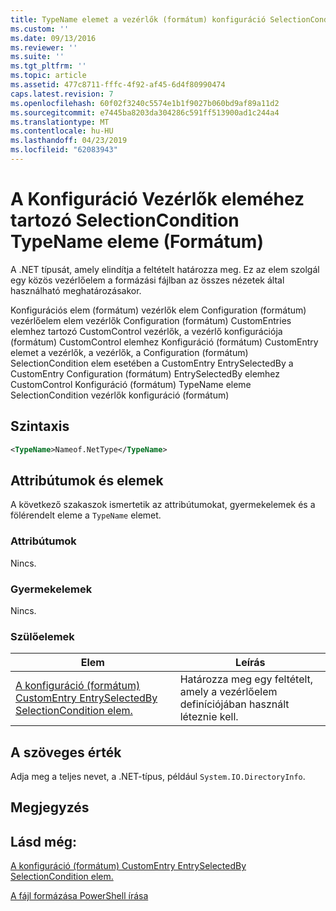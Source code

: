```yaml
---
title: TypeName elemet a vezérlők (formátum) konfiguráció SelectionCondition |} A Microsoft Docs
ms.custom: ''
ms.date: 09/13/2016
ms.reviewer: ''
ms.suite: ''
ms.tgt_pltfrm: ''
ms.topic: article
ms.assetid: 477c8711-fffc-4f92-af45-6d4f80990474
caps.latest.revision: 7
ms.openlocfilehash: 60f02f3240c5574e1b1f9027b060bd9af89a11d2
ms.sourcegitcommit: e7445ba8203da304286c591ff513900ad1c244a4
ms.translationtype: MT
ms.contentlocale: hu-HU
ms.lasthandoff: 04/23/2019
ms.locfileid: "62083943"
---
```

# <a name="typename-element-for-selectioncondition-for-controls-for-configuration-format"></a>A Konfiguráció Vezérlők eleméhez tartozó SelectionCondition TypeName eleme (Formátum)

A .NET típusát, amely elindítja a feltételt határozza meg. Ez az elem szolgál egy közös vezérlőelem a formázási fájlban az összes nézetek által használható meghatározásakor.

Konfigurációs elem (formátum) vezérlők elem Configuration (formátum) vezérlőelem elem vezérlők Configuration (formátum) CustomEntries elemhez tartozó CustomControl vezérlők, a vezérlő konfigurációja (formátum) CustomControl elemhez Konfiguráció (formátum) CustomEntry elemet a vezérlők, a vezérlők, a Configuration (formátum) SelectionCondition elem esetében a CustomEntry EntrySelectedBy a CustomEntry Configuration (formátum) EntrySelectedBy elemhez CustomControl Konfiguráció (formátum) TypeName eleme SelectionCondition vezérlők konfiguráció (formátum)

## <a name="syntax"></a>Szintaxis

```xml
<TypeName>Nameof.NetType</TypeName>

```

## <a name="attributes-and-elements"></a>Attribútumok és elemek

A következő szakaszok ismertetik az attribútumokat, gyermekelemek és a fölérendelt eleme a `TypeName` elemet.

### <a name="attributes"></a>Attribútumok

Nincs.

### <a name="child-elements"></a>Gyermekelemek

Nincs.

### <a name="parent-elements"></a>Szülőelemek

|Elem|Leírás|
|-------------|-----------------|
|[A konfiguráció (formátum) CustomEntry EntrySelectedBy SelectionCondition elem.](./selectioncondition-element-for-entryselectedby-for-controls-for-configuration-format.md)|Határozza meg egy feltételt, amely a vezérlőelem definíciójában használt léteznie kell.|

## <a name="text-value"></a>A szöveges érték

Adja meg a teljes nevet, a .NET-típus, például `System.IO.DirectoryInfo`.

## <a name="remarks"></a>Megjegyzés

## <a name="see-also"></a>Lásd még:

[A konfiguráció (formátum) CustomEntry EntrySelectedBy SelectionCondition elem.](./selectioncondition-element-for-entryselectedby-for-controls-for-configuration-format.md)

[A fájl formázása PowerShell írása](./writing-a-powershell-formatting-file.md)

